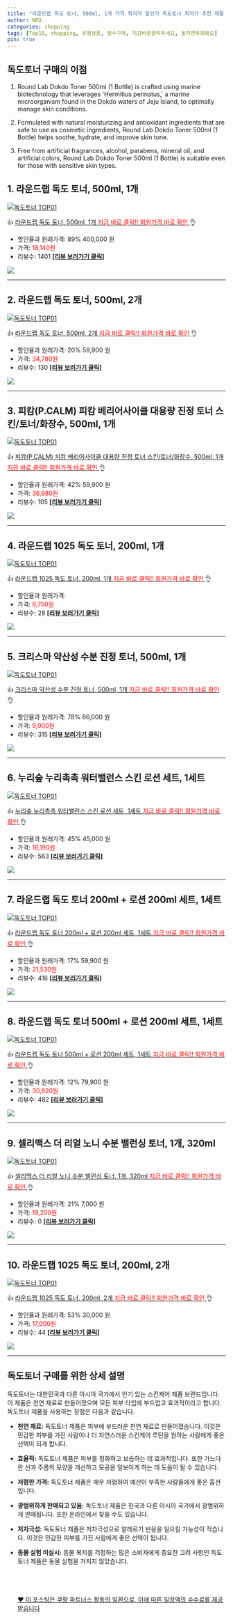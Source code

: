 ```yaml
---
title: "라운드랩 독도 토너, 500ml, 1개 가격 최저가 할인가 독도토너 최저가 추천 제품 비교"
author: NEO.
categories: shopping
tags: [Top10, shopping, 유행상품, 필수구매, 지금바로클릭하세요, 놓치면후회해요]
pin: true
---
```

## 독도토너 구매의 이점
1. Round Lab Dokdo Toner 500ml (1 Bottle) is crafted using marine biotechnology that leverages 'Hermitius pennatus,' a marine microorganism found in the Dokdo waters of Jeju Island, to optimally manage skin conditions.

2. Formulated with natural moisturizing and antioxidant ingredients that are safe to use as cosmetic ingredients, Round Lab Dokdo Toner 500ml (1 Bottle) helps soothe, hydrate, and improve skin tone.

3. Free from artificial fragrances, alcohol, parabens, mineral oil, and artificial colors, Round Lab Dokdo Toner 500ml (1 Bottle) is suitable even for those with sensitive skin types.

   

## 1. 라운드랩 독도 토너, 500ml, 1개

[![독도토너 TOP01](https://thumbnail6.coupangcdn.com/thumbnails/remote/490x490ex/image/retail/images/284607800777517-cefe34a3-7ba7-4416-9dc0-7783283bf5ba.jpg)](https://link.coupang.com/re/AFFSDP?lptag=AF3617701&subid=GithubCoopas&pageKey=1414809213&traceid=V0-153&itemId=2451494211&vendorItemId=70445138100)


👍 [라운드랩 독도 토너, 500ml, 1개 <font color=red> 지금 바로 클릭!! 회원가격 바로 확인 </font> ](https://link.coupang.com/re/AFFSDP?lptag=AF3617701&subid=GithubCoopas&pageKey=1414809213&traceid=V0-153&itemId=2451494211&vendorItemId=70445138100) 👌 


- 할인율과 원래가격: 89%  400,000   원
- 가격: <span style='color:red'>18,140원</span>
- 리뷰수: 1401  [**[리뷰 보러가기 클릭]**](https://link.coupang.com/re/AFFSDP?lptag=AF3617701&subid=GithubCoopas&pageKey=1414809213&traceid=V0-153&itemId=2451494211&vendorItemId=70445138100)

[![](/discount_price.png)](https://link.coupang.com/re/AFFSDP?lptag=AF3617701&subid=GithubCoopas&pageKey=1414809213&traceid=V0-153&itemId=2451494211&vendorItemId=70445138100)

---


   

## 2. 라운드랩 독도 토너, 500ml, 2개

[![독도토너 TOP01](https://thumbnail8.coupangcdn.com/thumbnails/remote/490x490ex/image/retail/images/d2bf24ec-d94d-4aec-ad26-5894ae4ca4929210993002707270213.png)](https://link.coupang.com/re/AFFSDP?lptag=AF3617701&subid=GithubCoopas&pageKey=1414809213&traceid=V0-153&itemId=19167549620&vendorItemId=86285862718)


👍 [라운드랩 독도 토너, 500ml, 2개 <font color=red> 지금 바로 클릭!! 회원가격 바로 확인 </font> ](https://link.coupang.com/re/AFFSDP?lptag=AF3617701&subid=GithubCoopas&pageKey=1414809213&traceid=V0-153&itemId=19167549620&vendorItemId=86285862718) 👌 


- 할인율과 원래가격: 20%  59,900   원
- 가격: <span style='color:red'>34,780원</span>
- 리뷰수: 130  [**[리뷰 보러가기 클릭]**](https://link.coupang.com/re/AFFSDP?lptag=AF3617701&subid=GithubCoopas&pageKey=1414809213&traceid=V0-153&itemId=19167549620&vendorItemId=86285862718)

[![](/discount_price.png)](https://link.coupang.com/re/AFFSDP?lptag=AF3617701&subid=GithubCoopas&pageKey=1414809213&traceid=V0-153&itemId=19167549620&vendorItemId=86285862718)

---


   

## 3. 피캄(P.CALM) 피캄 베리어사이클 대용량 진정 토너 스킨/토너/화장수, 500ml, 1개

[![독도토너 TOP01](https://thumbnail10.coupangcdn.com/thumbnails/remote/490x490ex/image/vendor_inventory/ae9d/aefe443e8c66d71fb35f191655fbc17a8bd04bfba32652c54254257730e6.jpg)](https://link.coupang.com/re/AFFSDP?lptag=AF3617701&subid=GithubCoopas&pageKey=7508644930&traceid=V0-153&itemId=19669681164&vendorItemId=84897592118)


👍 [피캄(P.CALM) 피캄 베리어사이클 대용량 진정 토너 스킨/토너/화장수, 500ml, 1개 <font color=red> 지금 바로 클릭!! 회원가격 바로 확인 </font> ](https://link.coupang.com/re/AFFSDP?lptag=AF3617701&subid=GithubCoopas&pageKey=7508644930&traceid=V0-153&itemId=19669681164&vendorItemId=84897592118) 👌 


- 할인율과 원래가격: 42%  59,900   원
- 가격: <span style='color:red'>36,980원</span>
- 리뷰수: 105  [**[리뷰 보러가기 클릭]**](https://link.coupang.com/re/AFFSDP?lptag=AF3617701&subid=GithubCoopas&pageKey=7508644930&traceid=V0-153&itemId=19669681164&vendorItemId=84897592118)

[![](/discount_price.png)](https://link.coupang.com/re/AFFSDP?lptag=AF3617701&subid=GithubCoopas&pageKey=7508644930&traceid=V0-153&itemId=19669681164&vendorItemId=84897592118)

---


   

## 4. 라운드랩 1025 독도 토너, 200ml, 1개

[![독도토너 TOP01](https://thumbnail6.coupangcdn.com/thumbnails/remote/490x490ex/image/retail/images/2282567010300823-82e6a144-35b2-4602-b7a2-f5b8e8703863.jpg)](https://link.coupang.com/re/AFFSDP?lptag=AF3617701&subid=GithubCoopas&pageKey=1414809213&traceid=V0-153&itemId=2779751047&vendorItemId=5484609359)


👍 [라운드랩 1025 독도 토너, 200ml, 1개 <font color=red> 지금 바로 클릭!! 회원가격 바로 확인 </font> ](https://link.coupang.com/re/AFFSDP?lptag=AF3617701&subid=GithubCoopas&pageKey=1414809213&traceid=V0-153&itemId=2779751047&vendorItemId=5484609359) 👌 


- 할인율과 원래가격: 
- 가격: <span style='color:red'>8,750원</span>
- 리뷰수: 28  [**[리뷰 보러가기 클릭]**](https://link.coupang.com/re/AFFSDP?lptag=AF3617701&subid=GithubCoopas&pageKey=1414809213&traceid=V0-153&itemId=2779751047&vendorItemId=5484609359)

[![](/discount_price.png)](https://link.coupang.com/re/AFFSDP?lptag=AF3617701&subid=GithubCoopas&pageKey=1414809213&traceid=V0-153&itemId=2779751047&vendorItemId=5484609359)

---


   

## 5. 크리스마 약산성 수분 진정 토너, 500ml, 1개

[![독도토너 TOP01](https://thumbnail6.coupangcdn.com/thumbnails/remote/490x490ex/image/retail/images/210107136831543-666d48c3-1528-4a7d-98de-742b2820aa8b.jpg)](https://link.coupang.com/re/AFFSDP?lptag=AF3617701&subid=GithubCoopas&pageKey=1572958261&traceid=V0-153&itemId=2689867347&vendorItemId=70680332629)


👍 [크리스마 약산성 수분 진정 토너, 500ml, 1개 <font color=red> 지금 바로 클릭!! 회원가격 바로 확인 </font> ](https://link.coupang.com/re/AFFSDP?lptag=AF3617701&subid=GithubCoopas&pageKey=1572958261&traceid=V0-153&itemId=2689867347&vendorItemId=70680332629) 👌 


- 할인율과 원래가격: 78%  86,000   원
- 가격: <span style='color:red'>9,900원</span>
- 리뷰수: 315  [**[리뷰 보러가기 클릭]**](https://link.coupang.com/re/AFFSDP?lptag=AF3617701&subid=GithubCoopas&pageKey=1572958261&traceid=V0-153&itemId=2689867347&vendorItemId=70680332629)

[![](/discount_price.png)](https://link.coupang.com/re/AFFSDP?lptag=AF3617701&subid=GithubCoopas&pageKey=1572958261&traceid=V0-153&itemId=2689867347&vendorItemId=70680332629)

---


   

## 6. 누리숲 누리촉촉 워터밸런스 스킨 로션 세트, 1세트

[![독도토너 TOP01](https://thumbnail10.coupangcdn.com/thumbnails/remote/490x490ex/image/retail/images/683173118731285-599cb8f5-0f0b-4228-8c7a-a43c0a01238c.jpg)](https://link.coupang.com/re/AFFSDP?lptag=AF3617701&subid=GithubCoopas&pageKey=242506017&traceid=V0-153&itemId=770160105&vendorItemId=4944638714)


👍 [누리숲 누리촉촉 워터밸런스 스킨 로션 세트, 1세트 <font color=red> 지금 바로 클릭!! 회원가격 바로 확인 </font> ](https://link.coupang.com/re/AFFSDP?lptag=AF3617701&subid=GithubCoopas&pageKey=242506017&traceid=V0-153&itemId=770160105&vendorItemId=4944638714) 👌 


- 할인율과 원래가격: 45%  45,000   원
- 가격: <span style='color:red'>16,190원</span>
- 리뷰수: 563  [**[리뷰 보러가기 클릭]**](https://link.coupang.com/re/AFFSDP?lptag=AF3617701&subid=GithubCoopas&pageKey=242506017&traceid=V0-153&itemId=770160105&vendorItemId=4944638714)

[![](/discount_price.png)](https://link.coupang.com/re/AFFSDP?lptag=AF3617701&subid=GithubCoopas&pageKey=242506017&traceid=V0-153&itemId=770160105&vendorItemId=4944638714)

---


   

## 7. 라운드랩 독도 토너 200ml + 로션 200ml 세트, 1세트

[![독도토너 TOP01](https://thumbnail10.coupangcdn.com/thumbnails/remote/490x490ex/image/retail/images/199228336360229-7040c57e-ad98-4897-b9ba-3f568c405f2d.jpg)](https://link.coupang.com/re/AFFSDP?lptag=AF3617701&subid=GithubCoopas&pageKey=6373126410&traceid=V0-153&itemId=13507841231&vendorItemId=80761919972)


👍 [라운드랩 독도 토너 200ml + 로션 200ml 세트, 1세트 <font color=red> 지금 바로 클릭!! 회원가격 바로 확인 </font> ](https://link.coupang.com/re/AFFSDP?lptag=AF3617701&subid=GithubCoopas&pageKey=6373126410&traceid=V0-153&itemId=13507841231&vendorItemId=80761919972) 👌 


- 할인율과 원래가격: 17%  59,900   원
- 가격: <span style='color:red'>21,530원</span>
- 리뷰수: 416  [**[리뷰 보러가기 클릭]**](https://link.coupang.com/re/AFFSDP?lptag=AF3617701&subid=GithubCoopas&pageKey=6373126410&traceid=V0-153&itemId=13507841231&vendorItemId=80761919972)

[![](/discount_price.png)](https://link.coupang.com/re/AFFSDP?lptag=AF3617701&subid=GithubCoopas&pageKey=6373126410&traceid=V0-153&itemId=13507841231&vendorItemId=80761919972)

---


   

## 8. 라운드랩 독도 토너 500ml + 로션 200ml 세트, 1세트

[![독도토너 TOP01](https://thumbnail8.coupangcdn.com/thumbnails/remote/490x490ex/image/retail/images/811464582905937-2598ab39-bd46-4675-a39d-bcd2363996b8.jpg)](https://link.coupang.com/re/AFFSDP?lptag=AF3617701&subid=GithubCoopas&pageKey=5065206671&traceid=V0-153&itemId=6845865291&vendorItemId=74138477804)


👍 [라운드랩 독도 토너 500ml + 로션 200ml 세트, 1세트 <font color=red> 지금 바로 클릭!! 회원가격 바로 확인 </font> ](https://link.coupang.com/re/AFFSDP?lptag=AF3617701&subid=GithubCoopas&pageKey=5065206671&traceid=V0-153&itemId=6845865291&vendorItemId=74138477804) 👌 


- 할인율과 원래가격: 12%  79,900   원
- 가격: <span style='color:red'>30,920원</span>
- 리뷰수: 482  [**[리뷰 보러가기 클릭]**](https://link.coupang.com/re/AFFSDP?lptag=AF3617701&subid=GithubCoopas&pageKey=5065206671&traceid=V0-153&itemId=6845865291&vendorItemId=74138477804)

[![](/discount_price.png)](https://link.coupang.com/re/AFFSDP?lptag=AF3617701&subid=GithubCoopas&pageKey=5065206671&traceid=V0-153&itemId=6845865291&vendorItemId=74138477804)

---


   

## 9. 셀리맥스 더 리얼 노니 수분 밸런싱 토너, 1개, 320ml

[![독도토너 TOP01](https://thumbnail8.coupangcdn.com/thumbnails/remote/490x490ex/image/retail/images/212710125921652-c3fd37fc-19ad-4366-9b2a-dfdf644a3b7f.jpg)](https://link.coupang.com/re/AFFSDP?lptag=AF3617701&subid=GithubCoopas&pageKey=7219656354&traceid=V0-153&itemId=7674427516&vendorItemId=74964755626)


👍 [셀리맥스 더 리얼 노니 수분 밸런싱 토너, 1개, 320ml <font color=red> 지금 바로 클릭!! 회원가격 바로 확인 </font> ](https://link.coupang.com/re/AFFSDP?lptag=AF3617701&subid=GithubCoopas&pageKey=7219656354&traceid=V0-153&itemId=7674427516&vendorItemId=74964755626) 👌 


- 할인율과 원래가격: 21%  7,000   원
- 가격: <span style='color:red'>19,200원</span>
- 리뷰수: 0  [**[리뷰 보러가기 클릭]**](https://link.coupang.com/re/AFFSDP?lptag=AF3617701&subid=GithubCoopas&pageKey=7219656354&traceid=V0-153&itemId=7674427516&vendorItemId=74964755626)

[![](/discount_price.png)](https://link.coupang.com/re/AFFSDP?lptag=AF3617701&subid=GithubCoopas&pageKey=7219656354&traceid=V0-153&itemId=7674427516&vendorItemId=74964755626)

---


   

## 10. 라운드랩 1025 독도 토너, 200ml, 2개

[![독도토너 TOP01](https://thumbnail8.coupangcdn.com/thumbnails/remote/490x490ex/image/retail/images/cbb745fb-0138-46ff-8307-570b6e3c47265706341798290454393.png)](https://link.coupang.com/re/AFFSDP?lptag=AF3617701&subid=GithubCoopas&pageKey=1414809213&traceid=V0-153&itemId=19167223017&vendorItemId=86285547473)


👍 [라운드랩 1025 독도 토너, 200ml, 2개 <font color=red> 지금 바로 클릭!! 회원가격 바로 확인 </font> ](https://link.coupang.com/re/AFFSDP?lptag=AF3617701&subid=GithubCoopas&pageKey=1414809213&traceid=V0-153&itemId=19167223017&vendorItemId=86285547473) 👌 


- 할인율과 원래가격: 53%  30,000   원
- 가격: <span style='color:red'>17,000원</span>
- 리뷰수: 44  [**[리뷰 보러가기 클릭]**](https://link.coupang.com/re/AFFSDP?lptag=AF3617701&subid=GithubCoopas&pageKey=1414809213&traceid=V0-153&itemId=19167223017&vendorItemId=86285547473)

[![](/discount_price.png)](https://link.coupang.com/re/AFFSDP?lptag=AF3617701&subid=GithubCoopas&pageKey=1414809213&traceid=V0-153&itemId=19167223017&vendorItemId=86285547473)

---
## 독도토너 구매를 위한 상세 설명
독도토너는 대한민국과 다른 아시아 국가에서 인기 있는 스킨케어 제품 브랜드입니다. 이 제품은 천연 재료로 만들어졌으며 모든 피부 타입에 부드럽고 효과적이라고 합니다. 독도토너 제품을 사용하는 장점은 다음과 같습니다.


* **천연 재료:** 독도토너 제품은 피부에 부드러운 천연 재료로 만들어졌습니다. 이것은 민감한 피부를 가진 사람이나 더 자연스러운 스킨케어 루틴을 원하는 사람에게 좋은 선택이 되게 합니다.


* **효율적:** 독도토너 제품은 피부를 정화하고 보습하는 데 효과적입니다. 또한 가느다란 선과 주름의 모양을 개선하고 모공을 덜보이게 하는 데 도움이 될 수 있습니다.


* **저렴한 가격:** 독도토너 제품은 매우 저렴하여 예산이 부족한 사람들에게 좋은 옵션입니다.


* **광범위하게 판매되고 있음:** 독도토너 제품은 한국과 다른 아시아 국가에서 광범위하게 판매됩니다. 또한 온라인에서 찾을 수도 있습니다.


* **저자극성:** 독도토너 제품은 저자극성으로 알레르기 반응을 일으킬 가능성이 적습니다. 이것은 민감한 피부를 가진 사람에게 좋은 선택이 됩니다.


* **동물 실험 미실시:** 동물 복지를 걱정하는 많은 소비자에게 중요한 고려 사항인 독도토너 제품은 동물 실험을 거치지 않았습니다.<br><br><br><br><br> [ ❤  이 포스팅은 쿠팡 파트너스 활동의 일환으로, 이에 따른 일정액의 수수료를 제공받습니다](https://link.coupang.com/a/bcEFyh)